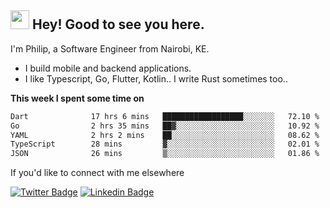 <h2><img src="https://slackmojis.com/emojis/3643-cool-doge/download" width="30"/> Hey! Good to see you here.</h2>

<p>I'm Philip, a Software Engineer from Nairobi, KE. 

- I build mobile and backend applications.
- I like Typescript, Go, Flutter, Kotlin.. I write Rust sometimes too..</p>

**This week I spent some time on**
<!--START_SECTION:waka-->

```txt
Dart              17 hrs 6 mins   ██████████████████░░░░░░░   72.10 %
Go                2 hrs 35 mins   ██▓░░░░░░░░░░░░░░░░░░░░░░   10.92 %
YAML              2 hrs 2 mins    ██░░░░░░░░░░░░░░░░░░░░░░░   08.62 %
TypeScript        28 mins         ▓░░░░░░░░░░░░░░░░░░░░░░░░   02.01 %
JSON              26 mins         ▒░░░░░░░░░░░░░░░░░░░░░░░░   01.86 %
```

<!--END_SECTION:waka-->

If you'd like to connect with me elsewhere

[![Twitter Badge](https://img.shields.io/badge/-Twitter-1ca0f1?style=flat-square&labelColor=1ca0f1&logo=twitter&logoColor=white&link=https://twitter.com/_diogorodrigues)](https://twitter.com/kimathiphil)  [![Linkedin Badge](https://img.shields.io/badge/-LinkedIn-blue?style=flat-square&logo=Linkedin&logoColor=white&link=https://www.linkedin.com/in/philip-kimathi-2604a9114/)](https://www.linkedin.com/in/philip-kimathi-2604a9114/)

